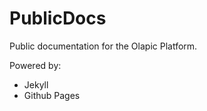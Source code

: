 PublicDocs
==========

Public documentation for the Olapic Platform.

Powered by:
* Jekyll
* Github Pages
